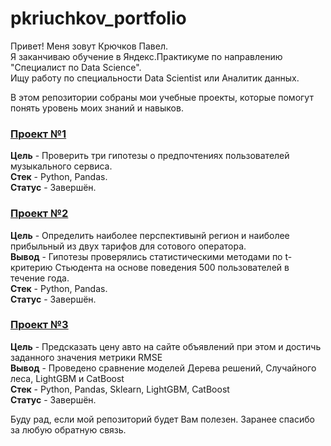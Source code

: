 # pkriuchkov_portfolio
Привет! Меня зовут Крючков Павел. <br/>
Я заканчиваю обучение в Яндекс.Практикуме по направлению "Специалист по Data Science". <br/>
Ищу работу по специальности Data Scientist или Аналитик данных.

В этом репозитории собраны мои учебные проекты, которые помогут понять уровень моих знаний и навыков. 

### [Проект №1](https://github.com/Pashu24/pkriuchkov_portfolio/tree/main/%D0%9F%D1%80%D0%BE%D0%B5%D0%BA%D1%82%20%E2%84%961) 
**Цель** -  Проверить три гипотезы о предпочтениях пользователей музыкального сервиса. <br/>
**Стек** - Python, Pandas. <br/>
**Статус** - Завершён.

### [Проект №2](https://github.com/Pashu24/pkriuchkov_portfolio/tree/main/%D0%9F%D1%80%D0%BE%D0%B5%D0%BA%D1%82%20%E2%84%962) 
**Цель** -  Определить наиболее перспективынй регион и наиболее прибыльный из двух тарифов для сотового оператора. <br/>
**Вывод** - Гипотезы проверялись статистическими методами по t-критерию Стьюдента на основе поведения 500 пользователей в течение года.<br/>
**Стек** - Python, Pandas. <br/>
**Статус** - Завершён.


### [Проект №3](https://github.com/Pashu24/pkriuchkov_portfolio/tree/main/%D0%9F%D1%80%D0%BE%D0%B5%D0%BA%D1%82%20%E2%84%963)  
**Цель** -  Предсказать цену авто на сайте объявлений при этом и достичь заданного значения метрики RMSE <br/>
**Вывод** - Проведено сравнение моделей Дерева решений, Случайного леса, LightGBM и CatBoost <br/>
**Стек** - Python, Pandas, Sklearn, LightGBM, CatBoost <br/>
**Статус** - Завершён.

Буду рад, если мой репозиторий будет Вам полезен. Заранее спасибо за любую обратную связь.

<!---
Выпадающий список
<details><summary>Список моих проектов</summary>

   1. Проект №1
   1. Проект №2
   1. Проект №3

</details>
--->

